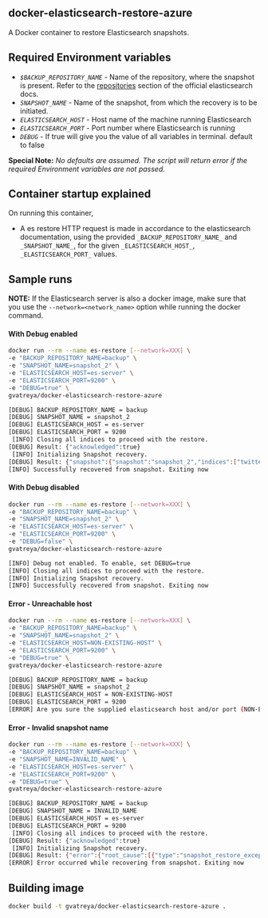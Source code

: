 ## docker-elasticsearch-restore-azure
A Docker container to restore Elasticsearch snapshots.

## Required Environment variables
- _`$BACKUP_REPOSITORY_NAME`_ - Name of the repository, where the snapshot is present. Refer to the  [repositories](https://www.elastic.co/guide/en/elasticsearch/reference/current/modules-snapshots.html#_repositories) section of the official elasticsearch docs.
- _`SNAPSHOT_NAME`_ - Name of the snapshot, from which the recovery is to be initiated.
- _`ELASTICSEARCH_HOST`_ - Host name of the machine running Elasticsearch
- _`ELASTICSEARCH_PORT`_ - Port number where Elasticsearch is running
- _`DEBUG`_ - If true will give you the value of all variables in terminal. default to false

**Special Note:** *No defaults are assumed. The script will return error if the required Environment variables are not passed.*

## Container startup explained

On running this container,
* A es restore HTTP request is made in accordance to the elasticsearch documentation, using the provided `_BACKUP_REPOSITORY_NAME_` and `_SNAPSHOT_NAME_`, for the given `_ELASTICSEARCH_HOST_`, `_ELASTICSEARCH_PORT_` values.

## Sample runs

**NOTE:** If the Elasticsearch server is also a docker image, make sure that you use the `--network=<network_name>` option while running the docker command.

#### With Debug enabled

```bash
docker run --rm --name es-restore [--network=XXX] \
-e "BACKUP_REPOSITORY_NAME=backup" \
-e "SNAPSHOT_NAME=snapshot_2" \
-e "ELASTICSEARCH_HOST=es-server" \
-e "ELASTICSEARCH_PORT=9200" \
-e "DEBUG=true" \
gvatreya/docker-elasticsearch-restore-azure

[DEBUG] BACKUP_REPOSITORY_NAME = backup
[DEBUG] SNAPSHOT_NAME = snapshot_2
[DEBUG] ELASTICSEARCH_HOST = es-server
[DEBUG] ELASTICSEARCH_PORT = 9200
 [INFO] Closing all indices to proceed with the restore.
[DEBUG] Result: {"acknowledged":true}
 [INFO] Initializing Snapshot recovery.
[DEBUG] Result: {"snapshot":{"snapshot":"snapshot_2","indices":["twitter"],"shards":{"total":5,"failed":0,"successful":5}}}
[INFO] Successfully recovered from snapshot. Exiting now
```

#### With Debug disabled

```bash
docker run --rm --name es-restore [--network=XXX] \
-e "BACKUP_REPOSITORY_NAME=backup" \
-e "SNAPSHOT_NAME=snapshot_2" \
-e "ELASTICSEARCH_HOST=es-server" \
-e "ELASTICSEARCH_PORT=9200" \
-e "DEBUG=false" \
gvatreya/docker-elasticsearch-restore-azure

[INFO] Debug not enabled. To enable, set DEBUG=true
[INFO] Closing all indices to proceed with the restore.
[INFO] Initializing Snapshot recovery.
[INFO] Successfully recovered from snapshot. Exiting now
```

#### Error - Unreachable host
```bash
docker run --rm --name es-restore [--network=XXX] \
-e "BACKUP_REPOSITORY_NAME=backup" \
-e "SNAPSHOT_NAME=snapshot_2" \
-e "ELASTICSEARCH_HOST=NON-EXISTING-HOST" \
-e "ELASTICSEARCH_PORT=9200" \
-e "DEBUG=true" \
gvatreya/docker-elasticsearch-restore-azure

[DEBUG] BACKUP_REPOSITORY_NAME = backup
[DEBUG] SNAPSHOT_NAME = snapshot_2
[DEBUG] ELASTICSEARCH_HOST = NON-EXISTING-HOST
[DEBUG] ELASTICSEARCH_PORT = 9200
[ERROR] Are you sure the supplied elasticsearch host and/or port (NON-EXISTING-HOST,9200) is correct ?
```

#### Error - Invalid snapshot name
```bash
docker run --rm --name es-restore [--network=XXX] \
-e "BACKUP_REPOSITORY_NAME=backup" \
-e "SNAPSHOT_NAME=INVALID_NAME" \
-e "ELASTICSEARCH_HOST=es-server" \
-e "ELASTICSEARCH_PORT=9200" \
-e "DEBUG=true" \
gvatreya/docker-elasticsearch-restore-azure

[DEBUG] BACKUP_REPOSITORY_NAME = backup
[DEBUG] SNAPSHOT_NAME = INVALID_NAME
[DEBUG] ELASTICSEARCH_HOST = es-server
[DEBUG] ELASTICSEARCH_PORT = 9200
 [INFO] Closing all indices to proceed with the restore.
[DEBUG] Result: {"acknowledged":true}
 [INFO] Initializing Snapshot recovery.
[DEBUG] Result: {"error":{"root_cause":[{"type":"snapshot_restore_exception","reason":"[backup:INVALID_NAME] snapshot does not exist"}],"type":"snapshot_restore_exception","reason":"[backup:INVALID_NAME] snapshot does not exist"},"status":500}
[ERROR] Error occurred while recovering from snapshot. Exiting now
```

## Building image
```bash
docker build -t gvatreya/docker-elasticsearch-restore-azure .
```
